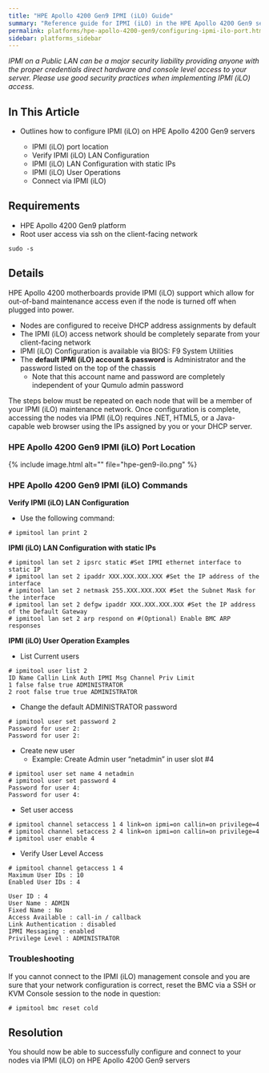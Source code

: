 ```yaml
---
title: "HPE Apollo 4200 Gen9 IPMI (iLO) Guide"
summary: "Reference guide for IPMI (iLO) in the HPE Apollo 4200 Gen9 server."
permalink: platforms/hpe-apollo-4200-gen9/configuring-ipmi-ilo-port.html
sidebar: platforms_sidebar
---
```

*IPMI on a Public LAN can be a major security liability providing anyone with the proper credentials direct hardware and console level access to your server. Please use good security practices when implementing IPMI (iLO) access.*

## In This Article

-   Outlines how to configure IPMI (iLO) on HPE Apollo 4200 Gen9 servers

    -   IPMI (iLO) port location
    -   Verify IPMI (iLO) LAN Configuration
    -   IPMI (iLO) LAN Configuration with static IPs
    -   IPMI (iLO) User Operations
    -   Connect via IPMI (iLO)

## Requirements

-   HPE Apollo 4200 Gen9 platform
-   Root user access via ssh on the client-facing network

<!-- -->

    sudo -s

## Details

HPE Apollo 4200 motherboards provide IPMI (iLO) support which allow for out-of-band maintenance access even if the node is turned off when plugged into power.

-   Nodes are configured to receive DHCP address assignments by default
-   The IPMI (iLO) access network should be completely separate from your client-facing network
-   IPMI (iLO) Configuration is available via BIOS: F9 System Utilities
-   The **default IPMI (iLO) account & password** is Administrator and the password listed on the top of the chassis
    -   Note that this account name and password are completely independent of your Qumulo admin password

The steps below must be repeated on each node that will be a member of your IPMI (iLO) maintenance network. Once configuration is complete, accessing the nodes via IPMI (iLO) requires .NET, HTML5, or a Java-capable web browser using the IPs assigned by you or your DHCP server.

### HPE Apollo 4200 Gen9 IPMI (iLO) Port Location

{% include image.html alt="" file="hpe-gen9-ilo.png" %}

### HPE Apollo 4200 Gen9 IPMI (iLO) Commands

**Verify IPMI (iLO) LAN Configuration**

-   Use the following command:

<!-- -->

    # ipmitool lan print 2

**IPMI (iLO) LAN Configuration with static IPs**

    # ipmitool lan set 2 ipsrc static #Set IPMI ethernet interface to static IP
    # ipmitool lan set 2 ipaddr XXX.XXX.XXX.XXX #Set the IP address of the interface
    # ipmitool lan set 2 netmask 255.XXX.XXX.XXX #Set the Subnet Mask for the interface
    # ipmitool lan set 2 defgw ipaddr XXX.XXX.XXX.XXX #Set the IP address of the Default Gateway
    # ipmitool lan set 2 arp respond on #(Optional) Enable BMC ARP responses

**IPMI (iLO) User Operation Examples**

-   List Current users

<!-- -->

    # ipmitool user list 2
    ID Name Callin Link Auth IPMI Msg Channel Priv Limit
    1 false false true ADMINISTRATOR
    2 root false true true ADMINISTRATOR

-   Change the default ADMINISTRATOR password

<!-- -->

    # ipmitool user set password 2
    Password for user 2:
    Password for user 2:

-   Create new user
    -   Example: Create Admin user “netadmin” in user slot \#4

<!-- -->

    # ipmitool user set name 4 netadmin
    # ipmitool user set password 4
    Password for user 4:
    Password for user 4:

-   Set user access

<!-- -->

    # ipmitool channel setaccess 1 4 link=on ipmi=on callin=on privilege=4
    # ipmitool channel setaccess 2 4 link=on ipmi=on callin=on privilege=4
    # ipmitool user enable 4

-   Verify User Level Access

<!-- -->

    # ipmitool channel getaccess 1 4
    Maximum User IDs : 10
    Enabled User IDs : 4

    User ID : 4
    User Name : ADMIN
    Fixed Name : No
    Access Available : call-in / callback
    Link Authentication : disabled
    IPMI Messaging : enabled
    Privilege Level : ADMINISTRATOR

### Troubleshooting

If you cannot connect to the IPMI (iLO) management console and you are sure that your network configuration is correct, reset the BMC via a SSH or KVM Console session to the node in question:

    # ipmitool bmc reset cold

## Resolution

You should now be able to successfully configure and connect to your nodes via IPMI (iLO) on  HPE Apollo 4200 Gen9 servers
